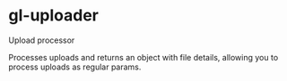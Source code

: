 # gl-uploader
Upload processor

Processes uploads and returns an object with file details, allowing you to process uploads as regular params.

